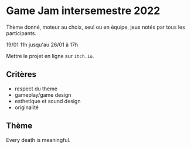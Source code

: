 # Game Jam intersemestre 2022

Thème donné, moteur au choix, seul ou en équipe, jeux notés par tous les participants.

19/01 11h jusqu'au 26/01 à 17h

Mettre le projet en ligne sur `itch.io`.

## Critères

- respect du theme
- gameplay/game design
- esthetique et sound design
- originalité

## Thème

Every death is meaningful.
